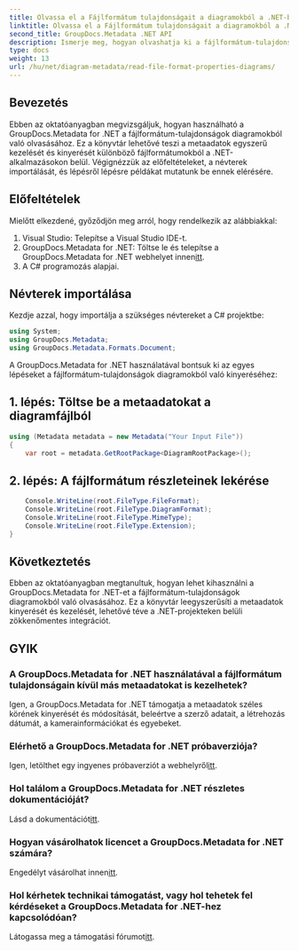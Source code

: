```yaml
---
title: Olvassa el a Fájlformátum tulajdonságait a diagramokból a .NET-ben
linktitle: Olvassa el a Fájlformátum tulajdonságait a diagramokból a .NET-ben
second_title: GroupDocs.Metadata .NET API
description: Ismerje meg, hogyan olvashatja ki a fájlformátum-tulajdonságokat diagramokból a .NET-ben a GroupDocs.Metadata használatával. Könnyedén bontsa ki a részletes metaadatokat.
type: docs
weight: 13
url: /hu/net/diagram-metadata/read-file-format-properties-diagrams/
---
```

## Bevezetés
Ebben az oktatóanyagban megvizsgáljuk, hogyan használható a GroupDocs.Metadata for .NET a fájlformátum-tulajdonságok diagramokból való olvasásához. Ez a könyvtár lehetővé teszi a metaadatok egyszerű kezelését és kinyerését különböző fájlformátumokból a .NET-alkalmazásokon belül. Végignézzük az előfeltételeket, a névterek importálását, és lépésről lépésre példákat mutatunk be ennek elérésére.

## Előfeltételek
Mielőtt elkezdené, győződjön meg arról, hogy rendelkezik az alábbiakkal:
1. Visual Studio: Telepítse a Visual Studio IDE-t.
2.  GroupDocs.Metadata for .NET: Töltse le és telepítse a GroupDocs.Metadata for .NET webhelyet innen[itt](https://releases.groupdocs.com/metadata/net/).
3. A C# programozás alapjai.

## Névterek importálása
Kezdje azzal, hogy importálja a szükséges névtereket a C# projektbe:
```csharp
using System;
using GroupDocs.Metadata;
using GroupDocs.Metadata.Formats.Document;
```

A GroupDocs.Metadata for .NET használatával bontsuk ki az egyes lépéseket a fájlformátum-tulajdonságok diagramokból való kinyeréséhez:
## 1. lépés: Töltse be a metaadatokat a diagramfájlból
```csharp
using (Metadata metadata = new Metadata("Your Input File"))
{
    var root = metadata.GetRootPackage<DiagramRootPackage>();
```
## 2. lépés: A fájlformátum részleteinek lekérése
```csharp
    Console.WriteLine(root.FileType.FileFormat);
    Console.WriteLine(root.FileType.DiagramFormat);
    Console.WriteLine(root.FileType.MimeType);
    Console.WriteLine(root.FileType.Extension);
}
```

## Következtetés
Ebben az oktatóanyagban megtanultuk, hogyan lehet kihasználni a GroupDocs.Metadata for .NET-et a fájlformátum-tulajdonságok diagramokból való olvasásához. Ez a könyvtár leegyszerűsíti a metaadatok kinyerését és kezelését, lehetővé téve a .NET-projekteken belüli zökkenőmentes integrációt.

## GYIK
### A GroupDocs.Metadata for .NET használatával a fájlformátum tulajdonságain kívül más metaadatokat is kezelhetek?
Igen, a GroupDocs.Metadata for .NET támogatja a metaadatok széles körének kinyerését és módosítását, beleértve a szerző adatait, a létrehozás dátumát, a kamerainformációkat és egyebeket.
### Elérhető a GroupDocs.Metadata for .NET próbaverziója?
 Igen, letölthet egy ingyenes próbaverziót a webhelyről[itt](https://releases.groupdocs.com/).
### Hol találom a GroupDocs.Metadata for .NET részletes dokumentációját?
 Lásd a dokumentációt[itt](https://reference.groupdocs.com/metadata/net/).
### Hogyan vásárolhatok licencet a GroupDocs.Metadata for .NET számára?
 Engedélyt vásárolhat innen[itt](https://purchase.groupdocs.com/buy).
### Hol kérhetek technikai támogatást, vagy hol tehetek fel kérdéseket a GroupDocs.Metadata for .NET-hez kapcsolódóan?
 Látogassa meg a támogatási fórumot[itt](https://forum.groupdocs.com/c/metadata/14).